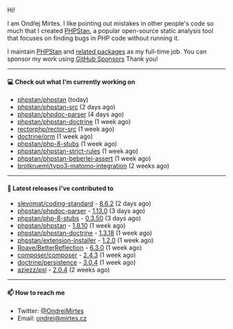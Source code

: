 Hi!

I am Ondřej Mirtes. I like pointing out mistakes in other people's code so much that I created [PHPStan](https://phpstan.org/), a popular open-source static analysis tool that focuses on finding bugs in PHP code without running it.

I maintain [PHPStan](https://github.com/phpstan/phpstan) and [related packages](https://github.com/phpstan/) as my full-time job. You can sponsor my work using [GitHub Sponsors](https://github.com/sponsors/ondrejmirtes) Thank you!

---

#### 💻 Check out what I'm currently working on

- [phpstan/phpstan](https://github.com/phpstan/phpstan) (today)
- [phpstan/phpstan-src](https://github.com/phpstan/phpstan-src) (2 days ago)
- [phpstan/phpdoc-parser](https://github.com/phpstan/phpdoc-parser) (4 days ago)
- [phpstan/phpstan-doctrine](https://github.com/phpstan/phpstan-doctrine) (1 week ago)
- [rectorphp/rector-src](https://github.com/rectorphp/rector-src) (1 week ago)
- [doctrine/orm](https://github.com/doctrine/orm) (1 week ago)
- [phpstan/php-8-stubs](https://github.com/phpstan/php-8-stubs) (1 week ago)
- [phpstan/phpstan-strict-rules](https://github.com/phpstan/phpstan-strict-rules) (1 week ago)
- [phpstan/phpstan-beberlei-assert](https://github.com/phpstan/phpstan-beberlei-assert) (1 week ago)
- [brotkrueml/typo3-matomo-integration](https://github.com/brotkrueml/typo3-matomo-integration) (2 weeks ago)

---

#### 🔭 Latest releases I've contributed to

- [slevomat/coding-standard](https://github.com/slevomat/coding-standard) - [8.6.2](https://github.com/slevomat/coding-standard/releases/tag/8.6.2) (2 days ago)
- [phpstan/phpdoc-parser](https://github.com/phpstan/phpdoc-parser) - [1.13.0](https://github.com/phpstan/phpdoc-parser/releases/tag/1.13.0) (3 days ago)
- [phpstan/php-8-stubs](https://github.com/phpstan/php-8-stubs) - [0.3.50](https://github.com/phpstan/php-8-stubs/releases/tag/0.3.50) (3 days ago)
- [phpstan/phpstan](https://github.com/phpstan/phpstan) - [1.8.10](https://github.com/phpstan/phpstan/releases/tag/1.8.10) (1 week ago)
- [phpstan/phpstan-doctrine](https://github.com/phpstan/phpstan-doctrine) - [1.3.18](https://github.com/phpstan/phpstan-doctrine/releases/tag/1.3.18) (1 week ago)
- [phpstan/extension-installer](https://github.com/phpstan/extension-installer) - [1.2.0](https://github.com/phpstan/extension-installer/releases/tag/1.2.0) (1 week ago)
- [Roave/BetterReflection](https://github.com/Roave/BetterReflection) - [6.3.0](https://github.com/Roave/BetterReflection/releases/tag/6.3.0) (1 week ago)
- [composer/composer](https://github.com/composer/composer) - [2.4.3](https://github.com/composer/composer/releases/tag/2.4.3) (1 week ago)
- [doctrine/persistence](https://github.com/doctrine/persistence) - [3.0.4](https://github.com/doctrine/persistence/releases/tag/3.0.4) (1 week ago)
- [azjezz/psl](https://github.com/azjezz/psl) - [2.0.4](https://github.com/azjezz/psl/releases/tag/2.0.4) (2 weeks ago)

---

#### 📫 How to reach me

- Twitter: [@OndrejMirtes](https://twitter.com/ondrejmirtes)
- Email: [ondrej@mirtes.cz](mailto:ondrej@mirtes.cz)
